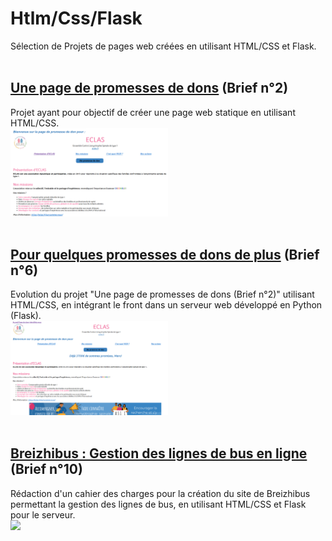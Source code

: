 # Htlm/Css/Flask
Sélection de Projets de pages web créées en utilisant HTML/CSS et Flask.</br>
</br>

## [Une page de promesses de dons](B2_Page_promesses_dons) (Brief n°2)
Projet ayant pour objectif de créer une page web statique en utilisant HTML/CSS.</br>
<img src='./B2_Page_promesses_dons/images_md/page_accueil.png' width='50%'></br>
</br>

## [Pour quelques promesses de dons de plus](B6_Pour_quelques_promesses_dons_de_plus) (Brief n°6)
Evolution du projet "Une page de promesses de dons (Brief n°2)" utilisant HTML/CSS, en intégrant le front dans un serveur web développé en Python (Flask).</br>
<img src='./B6_Pour_quelques_promesses_dons_de_plus/images_md/page_accueil.png' width='50%'></br>
</br>


## [Breizhibus : Gestion des lignes de bus en ligne](https://github.com/MainaLD/Cahier-des-charges-Breizhibus-Brief10.git) (Brief n°10)
Rédaction d'un cahier des charges pour la création du site de Breizhibus permettant la gestion des lignes de bus, en utilisant HTML/CSS et Flask pour le serveur.
</br>
<img src=https://github.com/MainaLD/Cahier-des-charges-Breizhibus-Brief10/blob/branche1/images_md/Lignes_bus.png width='50%'></br>
</br>
